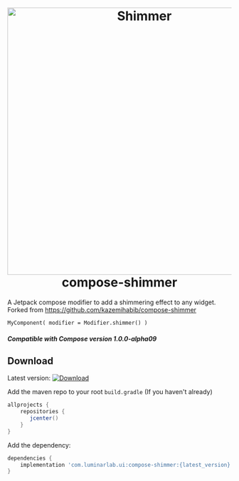
<h1 align="center">
<img src="images/shimmer.gif?raw=true" alt="Shimmer" height="600"/><br />
compose-shimmer </h1>

A Jetpack compose modifier to add a shimmering effect to any widget.
Forked from https://github.com/kazemihabib/compose-shimmer

    MyComponent( modifier = Modifier.shimmer() )
    
    
##### Compatible with Compose version **1.0.0-alpha09**

## Download

Latest version: [ ![Download](https://api.bintray.com/packages/luminarlab/compose-shimmer/compose-shimmer/images/download.svg) ](https://bintray.com/luminarlab/compose-shimmer/compose-shimmer/_latestVersion)

Add the maven repo to your root `build.gradle` (If you haven't already)

```groovy
allprojects {
    repositories {
       jcenter()
    }
}
```

Add the dependency:
```groovy
dependencies {
    implementation 'com.luminarlab.ui:compose-shimmer:{latest_version}'
}
```
